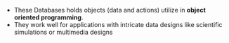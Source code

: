 - These Databases holds objects (data and actions) utilize in **object oriented programming**. 
- They work well for applications with intricate data designs like scientific simulations or multimedia designs

